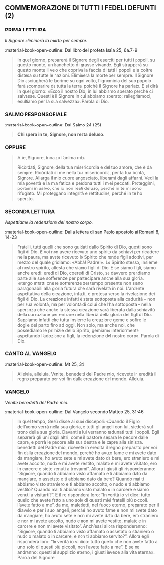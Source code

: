## COMMEMORAZIONE DI TUTTI I FEDELI DEFUNTI (2)
> 
### PRIMA LETTURA
*Il Signore eliminerà la morte per sempre.*

:material-book-open-outline: Dal libro del profeta Isaìa
25, 6a.7-9

> In quel giorno, preparerà il Signore degli eserciti per tutti i popoli, su questo monte, un banchetto di grasse vivande. Egli strapperà su questo monte il velo che copriva la faccia di tutti i popoli e la coltre distesa su tutte le nazioni. Eliminerà la morte per sempre. Il Signore Dio asciugherà le lacrime su ogni volto, l’ignominia del suo popolo farà scomparire da tutta la terra, poiché il Signore ha parlato. E si dirà in quel giorno: «Ecco il nostro Dio; in lui abbiamo sperato perché ci salvasse. Questi è il Signore in cui abbiamo sperato; rallegriamoci, esultiamo per la sua salvezza». Parola di Dio.
> 
> 
### SALMO RESPONSORIALE
:material-book-open-outline: Dal Salmo 24 (25)

>**Chi spera in te, Signore, non resta deluso.**

### OPPURE
> 
> A te, Signore, innalzo l’anima mia.
> 
> Ricòrdati, Signore, della tua misericordia
> e del tuo amore, che è da sempre.
> Ricòrdati di me nella tua misericordia,
> per la tua bontà, Signore.
> Allarga il mio cuore angosciato,
> liberami dagli affanni.
> Vedi la mia povertà e la mia fatica
> e perdona tutti i miei peccati.
> Proteggimi, portami in salvo;
> che io non resti deluso,
> perché in te mi sono rifugiato.
> Mi proteggano integrità e rettitudine,
> perché in te ho sperato.
> 
### SECONDA LETTURA
*Aspettiamo la redenzione del nostro corpo.*

:material-book-open-outline: Dalla lettera di san Paolo apostolo ai Romani
8, 14-23

> Fratelli, tutti quelli che sono guidati dallo Spirito di Dio, questi sono figli di Dio. E voi non avete ricevuto uno spirito da schiavi per ricadere nella paura, ma avete ricevuto lo Spirito che rende figli adottivi, per mezzo del quale gridiamo: «Abbà! Padre!». Lo Spirito stesso, insieme al nostro spirito, attesta che siamo figli di Dio. E se siamo figli, siamo anche eredi: eredi di Dio, coeredi di Cristo, se davvero prendiamo parte alle sue sofferenze per partecipare anche alla sua gloria. Ritengo infatti che le sofferenze del tempo presente non siano paragonabili alla gloria futura che sarà rivelata in noi. L’ardente aspettativa della creazione, infatti, è protesa verso la rivelazione dei figli di Dio. La creazione infatti è stata sottoposta alla caducità – non per sua volontà, ma per volontà di colui che l’ha sottoposta – nella speranza che anche la stessa creazione sarà liberata dalla schiavitù della corruzione per entrare nella libertà della gloria dei figli di Dio. Sappiamo infatti che tutta insieme la creazione geme e soffre le doglie del parto fino ad oggi. Non solo, ma anche noi, che possediamo le primizie dello Spirito, gemiamo interiormente aspettando l’adozione a figli, la redenzione del nostro corpo. Parola di Dio.
> 
### CANTO AL VANGELO
:material-book-open-outline: Mt 25, 34

> Alleluia, alleluia.
> Venite, benedetti del Padre mio,
> ricevete in eredità il regno preparato per voi
> fin dalla creazione del mondo.
> Alleluia.
> 
### VANGELO
*Venite benedetti del Padre mio.*

:material-book-open-outline: Dal Vangelo secondo Matteo
25, 31-46

> In quel tempo, Gesù disse ai suoi discepoli: «Quando il Figlio dell’uomo verrà nella sua gloria, e tutti gli angeli con lui, siederà sul trono della sua gloria. Davanti a lui verranno radunati tutti i popoli. Egli separerà gli uni dagli altri, come il pastore separa le pecore dalle capre, e porrà le pecore alla sua destra e le capre alla sinistra. benedetti del Padre mio, ricevete in eredità il regno preparato per voi fin dalla creazione del mondo, perché ho avuto fame e mi avete dato da mangiare, ho avuto sete e mi avete dato da bere, ero straniero e mi avete accolto, nudo e mi avete vestito, malato e mi avete visitato, ero in carcere e siete venuti a trovarmi”. Allora i giusti gli risponderanno: “Signore, quando ti abbiamo visto affamato e ti abbiamo dato da mangiare, o assetato e ti abbiamo dato da bere? Quando mai ti abbiamo visto straniero e ti abbiamo accolto, o nudo e ti abbiamo vestito? Quando mai ti abbiamo visto malato o in carcere e siamo venuti a visitarti?”. E il re risponderà loro: “In verità io vi dico: tutto quello che avete fatto a uno solo di questi miei fratelli più piccoli, l’avete fatto a me”. da me, maledetti, nel fuoco eterno, preparato per il diavolo e per i suoi angeli, perché ho avuto fame e non mi avete dato da mangiare, ho avuto sete e non mi avete dato da bere, ero straniero e non mi avete accolto, nudo e non mi avete vestito, malato e in carcere e non mi avete visitato”. Anch’essi allora risponderanno: “Signore, quando ti abbiamo visto affamato o assetato o straniero o nudo o malato o in carcere, e non ti abbiamo servito?”. Allora egli risponderà loro: “In verità io vi dico: tutto quello che non avete fatto a uno solo di questi più piccoli, non l’avete fatto a me”. E se ne andranno: questi al supplizio eterno, i giusti invece alla vita eterna». Parola del Signore.